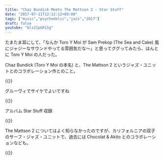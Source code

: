 ```yaml
---
title: "Chaz Bundick Meets The Mattson 2 - Star Stuff"
date: "2017-07-11T12:12:12+09:00"
tags: ["music","psychedelic","jazz","2017"]
draft: false
youtube: "blz2IpGR1Sg"
---
```


たまたま耳にして、「なんか Toro Y Moi が Sam Prekop (The Sea and Cake) 風にジャジーなサウンドやってる雰囲気だな〜」と思ってググってみたら、ほんとに Toro Y Moi の人だった。

Chaz Bundick (Toro Y Moi の本名) と、The Mattson 2 というジャズ・ユニットとのコラボレーション作とのこと。

{{<youtube ISdbV-avHIE>}}

グルーヴィでサイケでよいですね

{{<youtube blz2IpGR1Sg>}}

アルバム Star Stuff 収録

{{<amazon B01MYPLK5X>}}

The Mattson 2 についてはよく知らなかったのですが、カリフォルニアの双子のサーフ・ジャズ・ユニットで、過去には Chocolat & Akito とのコラボレーションなども。

{{<youtube GesLXhz-dtk>}}
